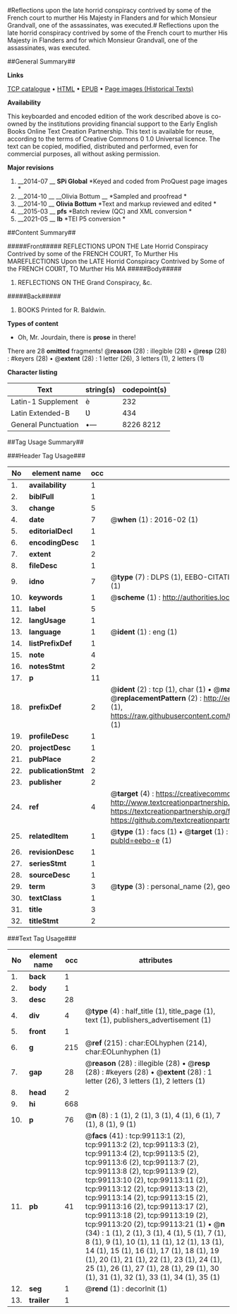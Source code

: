 #Reflections upon the late horrid conspiracy contrived by some of the French court to murther His Majesty in Flanders and for which Monsieur Grandvall, one of the assassinates, was executed.#
Reflections upon the late horrid conspiracy contrived by some of the French court to murther His Majesty in Flanders and for which Monsieur Grandvall, one of the assassinates, was executed.

##General Summary##

**Links**

[TCP catalogue](http://www.ota.ox.ac.uk/tcp/)  • 
[HTML](http://tei.it.ox.ac.uk/tcp/Texts-HTML/free/A58/A58383.html)  • 
[EPUB](http://tei.it.ox.ac.uk/tcp/Texts-EPUB/free/A58/A58383.epub) • 
[Page images (Historical Texts)](https://historicaltexts.jisc.ac.uk/eebo-13337336e)

**Availability**

This keyboarded and encoded edition of the work described above is co-owned by the
    institutions providing financial support to the Early English Books Online Text Creation
    Partnership. This text is available for reuse, according to the terms of  Creative Commons 0 1.0 Universal
    licence. The text can be copied, modified, distributed and performed, even for commercial
    purposes, all without asking permission.

**Major revisions**

1. __2014-07 __ __SPi Global__ *Keyed and coded from ProQuest page images *
1. __2014-10 __ __Olivia Bottum __ *Sampled and proofread *
1. __2014-10 __ __Olivia Bottum__ *Text and markup reviewed and edited *
1. __2015-03 __ __pfs__ *Batch review (QC) and XML conversion *
1. __2021-05 __ __lb__ *TEI P5 conversion *

##Content Summary##

#####Front#####
REFLECTIONS UPON THE Late Horrid Conspiracy Contrived by some of the FRENCH COURT, To Murther His MAREFLECTIONS Upon the LATE Horrid Conspiracy Contrived by Some of the FRENCH COƲRT, TO Murther His MA
#####Body#####

1. REFLECTIONS ON THE Grand Conspiracy, &c.

#####Back#####

1. BOOKS Printed for R. Baldwin.

**Types of content**

  * Oh, Mr. Jourdain, there is **prose** in there!

There are 28 **omitted** fragments! 
 @__reason__ (28) : illegible (28)  •  @__resp__ (28) : #keyers (28)  •  @__extent__ (28) : 1 letter (26), 3 letters (1), 2 letters (1)

**Character listing**


|Text|string(s)|codepoint(s)|
|---|---|---|
|Latin-1 Supplement|è|232|
|Latin Extended-B|Ʋ|434|
|General Punctuation|•—|8226 8212|

##Tag Usage Summary##

###Header Tag Usage###

|No|element name|occ|attributes|
|---|---|---|---|
|1.|__availability__|1||
|2.|__biblFull__|1||
|3.|__change__|5||
|4.|__date__|7| @__when__ (1) : 2016-02 (1)|
|5.|__editorialDecl__|1||
|6.|__encodingDesc__|1||
|7.|__extent__|2||
|8.|__fileDesc__|1||
|9.|__idno__|7| @__type__ (7) : DLPS (1), EEBO-CITATION (1), VID (1), EEBO-PROQUEST (1), STC (2), OCLC (1)|
|10.|__keywords__|1| @__scheme__ (1) : http://authorities.loc.gov/ (1)|
|11.|__label__|5||
|12.|__langUsage__|1||
|13.|__language__|1| @__ident__ (1) : eng (1)|
|14.|__listPrefixDef__|1||
|15.|__note__|4||
|16.|__notesStmt__|2||
|17.|__p__|11||
|18.|__prefixDef__|2| @__ident__ (2) : tcp (1), char (1)  •  @__matchPattern__ (2) : ([0-9\-]+):([0-9IVX]+) (1), (.+) (1)  •  @__replacementPattern__ (2) : http://eebo.chadwyck.com/downloadtiff?vid=$1&page=$2 (1), https://raw.githubusercontent.com/textcreationpartnership/Texts/master/tcpchars.xml#$1 (1)|
|19.|__profileDesc__|1||
|20.|__projectDesc__|1||
|21.|__pubPlace__|2||
|22.|__publicationStmt__|2||
|23.|__publisher__|2||
|24.|__ref__|4| @__target__ (4) : https://creativecommons.org/publicdomain/zero/1.0/ (1), http://www.textcreationpartnership.org/docs/. (1), https://textcreationpartnership.org/faq/#faq05 (1), https://github.com/textcreationpartnership (1)|
|25.|__relatedItem__|1| @__type__ (1) : facs (1)  •  @__target__ (1) : https://data.historicaltexts.jisc.ac.uk/view?pubId=eebo-e (1)|
|26.|__revisionDesc__|1||
|27.|__seriesStmt__|1||
|28.|__sourceDesc__|1||
|29.|__term__|3| @__type__ (3) : personal_name (2), geographic_name (1)|
|30.|__textClass__|1||
|31.|__title__|3||
|32.|__titleStmt__|2||


###Text Tag Usage###

|No|element name|occ|attributes|
|---|---|---|---|
|1.|__back__|1||
|2.|__body__|1||
|3.|__desc__|28||
|4.|__div__|4| @__type__ (4) : half_title (1), title_page (1), text (1), publishers_advertisement (1)|
|5.|__front__|1||
|6.|__g__|215| @__ref__ (215) : char:EOLhyphen (214), char:EOLunhyphen (1)|
|7.|__gap__|28| @__reason__ (28) : illegible (28)  •  @__resp__ (28) : #keyers (28)  •  @__extent__ (28) : 1 letter (26), 3 letters (1), 2 letters (1)|
|8.|__head__|2||
|9.|__hi__|668||
|10.|__p__|76| @__n__ (8) : 1 (1), 2 (1), 3 (1), 4 (1), 6 (1), 7 (1), 8 (1), 9 (1)|
|11.|__pb__|41| @__facs__ (41) : tcp:99113:1 (2), tcp:99113:2 (2), tcp:99113:3 (2), tcp:99113:4 (2), tcp:99113:5 (2), tcp:99113:6 (2), tcp:99113:7 (2), tcp:99113:8 (2), tcp:99113:9 (2), tcp:99113:10 (2), tcp:99113:11 (2), tcp:99113:12 (2), tcp:99113:13 (2), tcp:99113:14 (2), tcp:99113:15 (2), tcp:99113:16 (2), tcp:99113:17 (2), tcp:99113:18 (2), tcp:99113:19 (2), tcp:99113:20 (2), tcp:99113:21 (1)  •  @__n__ (34) : 1 (1), 2 (1), 3 (1), 4 (1), 5 (1), 7 (1), 8 (1), 9 (1), 10 (1), 11 (1), 12 (1), 13 (1), 14 (1), 15 (1), 16 (1), 17 (1), 18 (1), 19 (1), 20 (1), 21 (1), 22 (1), 23 (1), 24 (1), 25 (1), 26 (1), 27 (1), 28 (1), 29 (1), 30 (1), 31 (1), 32 (1), 33 (1), 34 (1), 35 (1)|
|12.|__seg__|1| @__rend__ (1) : decorInit (1)|
|13.|__trailer__|1||
